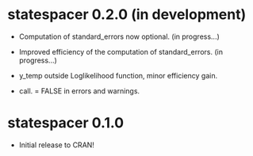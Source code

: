 # statespacer 0.2.0 (in development)

* Computation of standard_errors now optional. (in progress...)

* Improved efficiency of the computation of standard_errors. (in progress...)

* y_temp outside Loglikelihood function, minor efficiency gain.

* call. = FALSE in errors and warnings.

# statespacer 0.1.0

* Initial release to CRAN!
